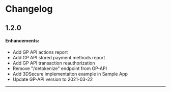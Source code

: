 # Changelog

## 1.2.0

#### Enhancements:

- Add GP API actions report
- Add GP API stored payment methods report
- Add GP API transaction reauthorization
- Remove "/detokenize" endpoint from GP-API
- Add 3DSecure implementaiton example in Sample App
- Update GP-API version to 2021-03-22

---